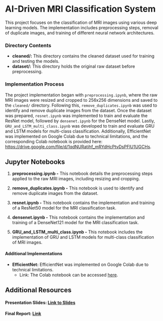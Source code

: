 # AI-Driven MRI Classification System

This project focuses on the classification of MRI images using various deep learning models. The implementation includes preprocessing steps, removal of duplicate images, and training of different neural network architectures.

### Directory Contents
- **cleaned/:** This directory contains the cleaned dataset used for training and testing the models.
- **dataset/:** This directory holds the original raw dataset before preprocessing.

### Implementation Process
The project implementation began with `preprocessing.ipynb`, where the raw MRI images were resized and cropped to 256x256 dimensions and saved to the `cleaned/` directory. Following this, `remove_duplicates.ipynb` was used to identify and remove duplicate images from the dataset. Once the dataset was prepared, `resnet.ipynb` was implemented to train and evaluate the ResNet model, followed by `densenet.ipynb` for the DenseNet model. Lastly, `GRU_and_LSTM_multi_class.ipynb` was developed to train and evaluate GRU and LSTM models for multi-class classification. Additionally, EfficientNet was implemented on Google Colab due to technical limitations, and the corresponding Colab notebook is provided here: https://drive.google.com/file/d/1qdNURatihf_mRYdHcPtvDsPFlU1UGCHs.

## Jupyter Notebooks
1. **preprocessing.ipynb -**
    This notebook details the preprocessing steps applied to the raw MRI images, including resizing and cropping.
    
2. **remove_duplicates.ipynb -**
    This notebook is used to identify and remove duplicate images from the dataset.
    
3. **resnet.ipynb -**
    This notebook contains the implementation and training of a ResNet50 model for the MRI classification task.
    
4. **densenet.ipynb -**
    This notebook contains the implementation and training of a DenseNet121 model for the MRI classification task.
    
5. **GRU_and_LSTM_multi_class.ipynb -**
    This notebook includes the implementation of GRU and LSTM models for multi-class classification of MRI images.

#### Additional Implementations
* **EfficientNet:** EfficientNet was implemented on Google Colab due to technical limitations.
    * Link: The Colab notebook can be accessed [here](https://drive.google.com/file/d/1qdNURatihf_mRYdHcPtvDsPFlU1UGCHs).

 
## Additional Resources
#### Presentation Slides: [Link to Slides](https://docs.google.com/presentation/d/e/2PACX-1vTvZjzgbPW7YcfcgMFaxFoe2eVweKC8iWAsJaGzSYP8PYoyeWcZveDz8tilTeSCSWw7F6rGIg2G_Q7J/pub?start=false&loop=false&delayms=3000)
#### Final Report: [Link](https://uoguelphca-my.sharepoint.com/:w:/g/personal/obhosale_uoguelph_ca/EbBx8uuvPcFJgQdtemVHTxUBtaPn8t7Qntn95x34RncWVA?e=TBDMeZ)
